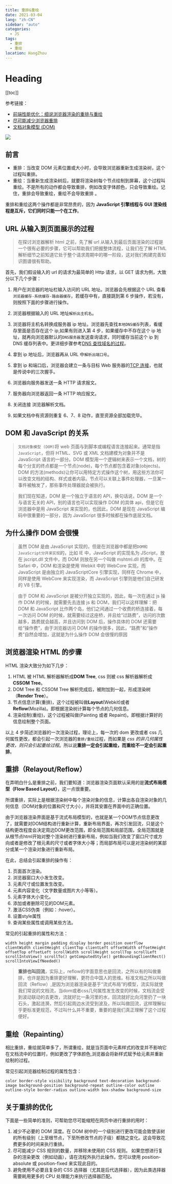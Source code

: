 ```yaml
---
title: 重排&重绘
date: 2021-03-04
lang: "zh-CN"
sidebar: "auto"
categories:
  - JS
tags:
  - 重排
  - 重绘
location: HangZhou
---
```


# Heading

[[toc]]

参考链接：

- [前端性能优化：细说浏览器渲染的重排与重绘](https://www.imooc.com/article/45936)
- [尽可能减少浏览器重排](https://developers.google.com/speed/docs/insights/browser-reflow)
- [文档对象模型 (DOM)](https://developer.mozilla.org/zh-CN/docs/Web/API/Document_Object_Model)

![](/JS/reFLow.jpg)

## 前言
- 重排：当改变 DOM 元素位置或大小时，会导致浏览器重新生成渲染树，这个过程叫重排。
- 重绘：当重新生成渲染树后，就要将渲染树每个节点绘制到屏幕，这个过程叫重绘。不是所有的动作都会导致重排，例如改变字体颜色，只会导致重绘。记住，重排会导致重绘，重绘不会导致重排 。

重排和重绘这两个操作都是非常昂贵的，因为 **JavaScript 引擎线程与 GUI 渲染线程是互斥，它们同时只能一个在工作**。

## URL 从输入到页面展示的过程

> 在探讨浏览器解析 html 之前，先了解 url 从输入到最后页面渲染的过程是一个很有必要的步骤，它可以帮助我们把握整体流程，让我们在了解 HTML 解析细节之前知道它处于整个请求周期中的哪一阶段，这对我们构建完善知识图谱很有帮助。

首先，我们假设输入的 url 的请求为最简单的 Http 请求，以 GET 请求为例，大致分以下几个步骤：

1. 用户在浏览器的地址栏输入访问的 URL 地址。浏览器会先根据这个 URL 查看`浏览器缓存-系统缓存-路由器缓存`，若缓存中有，直接跳到第 6 步操作，若没有，则按照下面的步骤进行操作。

2. 浏览器根据输入的 URL 地址`解析出主机名`。

3. 浏览器将主机名转换成服务器 ip 地址。浏览器先查找`本地DNS缓存`列表，看缓存里面是否存在这个 ip,如果有则进入第 4 步，如果缓存中不存在这个 ip 地址，就再向浏览器默认的`DNS服务器`发送查询请求，同时缓存当前这个 ip 到 DNS 缓存列表中。更详细步骤参考[DNS 查找域名的过程](https://www.cnblogs.com/xsilence/p/6035559.html)。

4. 拿到 ip 地址后，浏览器再从 URL 中`解析出端口号`。

5. 拿到 ip 和端口后，浏览器会建立一条与目标 Web 服务器的[TCP 连接](https://www.cnblogs.com/xsilence/p/6034361.html)，也就是传说中的三次握手。

6. 浏览器向服务器发送一条 HTTP 请求报文。

7. 服务器向浏览器返回一条 HTTP 响应报文。

8. 关闭连接 浏览器解析文档。

9. 如果文档中有资源则重复 6、7、8 动作，直至资源全部加载完毕。

## DOM 和 JavaScript 的关系

> `文档对象模型 (DOM)`将 web 页面与到脚本或编程语言连接起来。通常是指 `JavaScript`，但将 HTML、SVG 或 XML 文档建模为对象并不是 JavaScript 语言的一部分。DOM 模型用一个逻辑树来表示一个文档，树的每个分支的终点都是一个节点(node)，每个节点都包含着对象(objects)。DOM 的方法(methods)让你可以用特定方式操作这个树，用这些方法你可以改变文档的结构、样式或者内容。节点可以关联上事件处理器，一旦某一事件被触发了，那些事件处理器就会被执行。

> 我们现在知道，DOM 是一个独立于语言的 API，换句话说，DOM 是一个与语言无关的 API，别的语言也可以实现操作 DOM 的具体 api，但是它在浏览器中是用 JavaScript 来实现的，也因此，DOM 是现在 JavaScript 编码中很重要的一部分，因为 JavaScript 很多时候都在操作底层文档。

## 为什么操作 DOM 会很慢

> 虽然 DOM 是由 JavaScript 实现的，但是在浏览器中都是把`DOM和JavaScript分开来实现`的，比如 IE 中，JavaScript 的实现名为 JScript，放在 jscript.dll 文件中，而 DOM 则放在另一个叫做 mshtml.dll 的库中。在 Safari 中，DOM 和渲染是使用 Webkit 中的 WebCore 实现，而 JavaScript 是由独立的 JavaScriptCore 引擎实现，同样在 Chrome 中，同样是使用 WebCore 来实现渲染，而 JavaScript 引擎则是他们自己研发的 V8 引擎。

> 由于 DOM 和 JavaScript 是被分开独立实现的，因此，每一次在通过 js 操作 DOM 的时候，就需要先去连接 js 和 DOM，我们可以这样理解：把 DOM 和 JavaScript 比作两个岛，他们之间通过一个收费的桥连接着，每一次访问 DOM 的时候，就需要经过这座桥，并且给“过路费”，访问的次数越多，路费就会越高，并且访问到 DOM 后，操作具体的 DOM 还需要给“操作费”，由于浏览器访问 DOM 的操作很多，因此，“路费”和“操作费”自然会增加，这就是为什么操作 DOM 会很慢的原因

## 浏览器渲染 HTML 的步骤

HTML 渲染大致分为如下几步：

1. HTML 被 HTML 解析器解析成**DOM Tree**, css 则被 css 解析器解析成**CSSOM Tree**。
2. DOM Tree 和 CSSOM Tree 解析完成后，被附加到一起，形成渲染树（**Render Tree**）。
3. 节点信息计算(重排)，这个过程被叫做**Layout**(Webkit)或者**Reflow**(Mozilla)。即根据渲染树计算每个节点的几何信息。
4. 渲染绘制(重绘)，这个过程被叫做(Painting 或者 Repaint)。即根据计算好的信息绘制整个页面。

以上 4 步简述浏览器的一次渲染过程，理论上，每一次的 dom 更改或者 css 几何属性更改，都会引起一次浏览器的`重排/重绘`过程，而如果是 *css 的非几何属性更改，则只会引起重绘过程*。所以说**重排一定会引起重绘，而重绘不一定会引起重排**。


## 重排（Relayout/Reflow）
在弄明白什么是重排之前，我们要知道：浏览器渲染页面默认采用的是**流式布局模型（Flow Based Layout）**，这一点很重要。

所谓重排，实际上是根据渲染树中每个渲染对象的信息，计算出各自渲染对象的几何信息（DOM对象的位置和尺寸大小），并将其安置在界面中的正确位置。

由于浏览器渲染界面是基于流式布局模型的，也就是某一个DOM节点信息更改了，就需要对DOM结构进行重新计算，重新布局界面，再次引发回流，只是这个结构更改程度会决定周边DOM更改范围，即全局范围和局部范围，全局范围就是从根节点html开始对整个渲染树进行重新布局，例如当我们改变了窗口尺寸或方向或者是修改了根元素的尺寸或者字体大小等；而局部布局可以是对渲染树的某部分或某一个渲染对象进行重新布局。

在此，总结会引起重排的操作有：

1. 页面首次渲染。
2. 浏览器窗口大小发生改变。
3. 元素尺寸或位置发生改变。
4. 元素内容变化（文字数量或图片大小等等）。
5. 元素字体大小变化。
6. 添加或者删除可见的DOM元素。
7. 激活CSS伪类（例如：:hover）。
8. 设置style属性
9. 查询某些属性或调用某些方法。

常见的引起重排的属性和方法： 
```
width height margin padding display border position overflow clientWidth clientHeight clientTop clientLeft offsetWidth offsetHeight offsetTop offsetLeft scrollWidth scrollHeight scrollTop scrollLeft scrollIntoView() scrollTo() getComputedStyle() getBoundingClientRect() scrollIntoViewIfNeeded()
```

>**重排也叫回流**，实际上，reflow的字面意思也是回流，之所以有的叫做重排，也许是因为重排更好理解，更符合中国人的思维。标准文档之所以叫做回流（Reflow）,是因为浏览器渲染是基于“流式布局”的模型，流实际就使我们常说的文档流，当dom或者css几何属性发生改变的时候，文档流会受到波动联动的去更改，流就好比一条河里的水，回流就好比向河里扔了一块石头，激起涟漪，然后引起周边水流受到波及，所以叫做回流，这样理解似乎更标准更规范，不过叫什么并不重要，重要的是我们真正理解了这个过程便好。

## 重绘（Repainting）

相比重排，重绘就简单多了，所谓重绘，就是当页面中元素样式的改变并不影响它在文档流中的位置时，例如更改了字体颜色,浏览器会将新样式赋予给元素并重新绘制的过程。

常见引起浏览器绘制过程的属性包含：
```
color border-style visibility background text-decoration background-image background-position background-repeat outline-color outline outline-style border-radius outline-width box-shadow background-size
```

## 关于重排的优化
下面是一些简单的准则，可帮助您尽可能缩短在网页中进行重排的用时：

1. 减少不必要的 DOM 深度。在 DOM 树中的一个级别进行更改可能会致使该树的所有级别（上至根节点，下至所修改节点的子级）都随之变化。这会导致花费更多的时间来执行重排。
2. 尽可能减少 CSS 规则的数量，并移除未使用的 CSS 规则。
如果您想进行复杂的渲染更改（例如动画），请在流程外执行此操作。您可以使用 position-absolute 或 position-fixed 来实现此目的。
3. 避免使用不必要且复杂的 CSS 选择器（尤其是后代选择器），因为此类选择器需要耗用更多的 CPU 处理能力来执行选择器匹配。